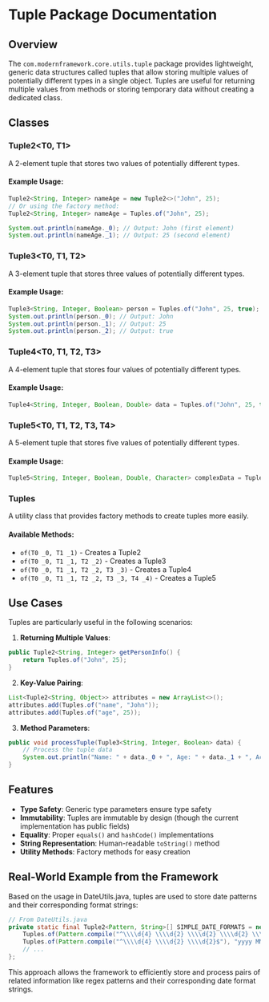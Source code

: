 # Tuple Package Documentation

## Overview
The `com.modernframework.core.utils.tuple` package provides lightweight, generic data structures called tuples that allow storing multiple values of potentially different types in a single object. Tuples are useful for returning multiple values from methods or storing temporary data without creating a dedicated class.

## Classes

### Tuple2<T0, T1>
A 2-element tuple that stores two values of potentially different types.

#### Example Usage:
```java
Tuple2<String, Integer> nameAge = new Tuple2<>("John", 25);
// Or using the factory method:
Tuple2<String, Integer> nameAge = Tuples.of("John", 25);

System.out.println(nameAge._0); // Output: John (first element)
System.out.println(nameAge._1); // Output: 25 (second element)
```

### Tuple3<T0, T1, T2>
A 3-element tuple that stores three values of potentially different types.

#### Example Usage:
```java
Tuple3<String, Integer, Boolean> person = Tuples.of("John", 25, true);
System.out.println(person._0); // Output: John
System.out.println(person._1); // Output: 25
System.out.println(person._2); // Output: true
```

### Tuple4<T0, T1, T2, T3>
A 4-element tuple that stores four values of potentially different types.

#### Example Usage:
```java
Tuple4<String, Integer, Boolean, Double> data = Tuples.of("John", 25, true, 100.5);
```

### Tuple5<T0, T1, T2, T3, T4>
A 5-element tuple that stores five values of potentially different types.

#### Example Usage:
```java
Tuple5<String, Integer, Boolean, Double, Character> complexData = Tuples.of("John", 25, true, 100.5, 'A');
```

### Tuples
A utility class that provides factory methods to create tuples more easily.

#### Available Methods:
- `of(T0 _0, T1 _1)` - Creates a Tuple2
- `of(T0 _0, T1 _1, T2 _2)` - Creates a Tuple3
- `of(T0 _0, T1 _1, T2 _2, T3 _3)` - Creates a Tuple4
- `of(T0 _0, T1 _1, T2 _2, T3 _3, T4 _4)` - Creates a Tuple5

## Use Cases

Tuples are particularly useful in the following scenarios:

1. **Returning Multiple Values**:
```java
public Tuple2<String, Integer> getPersonInfo() {
    return Tuples.of("John", 25);
}
```

2. **Key-Value Pairing**:
```java
List<Tuple2<String, Object>> attributes = new ArrayList<>();
attributes.add(Tuples.of("name", "John"));
attributes.add(Tuples.of("age", 25));
```

3. **Method Parameters**:
```java
public void processTuple(Tuple3<String, Integer, Boolean> data) {
    // Process the tuple data
    System.out.println("Name: " + data._0 + ", Age: " + data._1 + ", Active: " + data._2);
}
```

## Features

- **Type Safety**: Generic type parameters ensure type safety
- **Immutability**: Tuples are immutable by design (though the current implementation has public fields)
- **Equality**: Proper `equals()` and `hashCode()` implementations
- **String Representation**: Human-readable `toString()` method
- **Utility Methods**: Factory methods for easy creation

## Real-World Example from the Framework

Based on the usage in DateUtils.java, tuples are used to store date patterns and their corresponding format strings:

```java
// From DateUtils.java
private static final Tuple2<Pattern, String>[] SIMPLE_DATE_FORMATS = new Tuple2[]{
    Tuples.of(Pattern.compile("^\\\\d{4} \\\\d{2} \\\\d{2} \\\\d{2} \\\\d{2} \\\\d{2}$"), "yyyy MM dd HH mm ss"),
    Tuples.of(Pattern.compile("^\\\\d{4} \\\\d{2} \\\\d{2}$"), "yyyy MM dd"),
    // ...
};
```

This approach allows the framework to efficiently store and process pairs of related information like regex patterns and their corresponding date format strings.